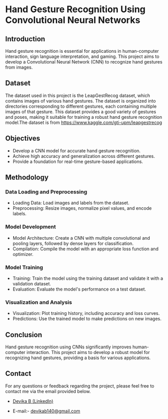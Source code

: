 # Hand Gesture Recognition Using Convolutional Neural Networks

## Introduction
Hand gesture recognition is essential for applications in human-computer interaction, sign language interpretation, and gaming. This project aims to develop a Convolutional Neural Network (CNN) to recognize hand gestures from images.

## Dataset
The dataset used in this project is the LeapGestRecog dataset, which contains images of various hand gestures. The dataset is organized into directories corresponding to different gestures, each containing multiple images of that gesture. This dataset provides a good variety of gestures and poses, making it suitable for training a robust hand gesture recognition model.The dataset is from https://www.kaggle.com/gti-upm/leapgestrecog

## Objectives
- Develop a CNN model for accurate hand gesture recognition.
- Achieve high accuracy and generalization across different gestures.
- Provide a foundation for real-time gesture-based applications.

## Methodology
### Data Loading and Preprocessing
- Loading Data: Load images and labels from the dataset.
- Preprocessing: Resize images, normalize pixel values, and encode labels.
### Model Development
- Model Architecture: Create a CNN with multiple convolutional and pooling layers, followed by dense layers for classification.
- Compilation: Compile the model with an appropriate loss function and optimizer.
### Model Training
- Training: Train the model using the training dataset and validate it with a validation dataset.
- Evaluation: Evaluate the model's performance on a test dataset.
### Visualization and Analysis
- Visualization: Plot training history, including accuracy and loss curves.
- Predictions: Use the trained model to make predictions on new images.

## Conclusion
Hand gesture recognition using CNNs significantly improves human-computer interaction. This project aims to develop a robust model for recognizing hand gestures, providing a basis for various applications.

## Contact
For any questions or feedback regarding the project, please feel free to contact me via the email provided below.

- <a href="https://www.linkedin.com/in/devika-b-826637288/"> Devika B (LinkedIn)</a>

- E-mail:- devikab140@gmail.com


